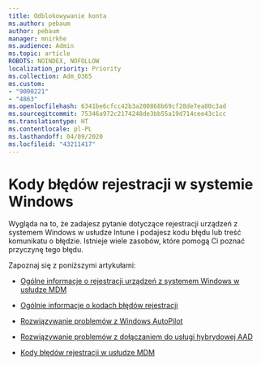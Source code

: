 ```yaml
---
title: Odblokowywanie konta
ms.author: pebaum
author: pebaum
manager: mnirkhe
ms.audience: Admin
ms.topic: article
ROBOTS: NOINDEX, NOFOLLOW
localization_priority: Priority
ms.collection: Adm_O365
ms.custom:
- "9000221"
- "4863"
ms.openlocfilehash: 6341be6cfcc42b3a200868b69cf28de7ea80c3ad
ms.sourcegitcommit: 75346a972c2174248de3bb55a19d714cee43c1cc
ms.translationtype: HT
ms.contentlocale: pl-PL
ms.lasthandoff: 04/09/2020
ms.locfileid: "43211417"
---
```

# <a name="windows-enrolment-error-codes"></a>Kody błędów rejestracji w systemie Windows

Wygląda na to, że zadajesz pytanie dotyczące rejestracji urządzeń z systemem Windows w usłudze Intune i podajesz kodu błędu lub treść komunikatu o błędzie. Istnieje wiele zasobów, które pomogą Ci poznać przyczynę tego błędu.
 
Zapoznaj się z poniższymi artykułami:

- [Ogólne informacje o rejestracji urządzeń z systemem Windows w usłudze MDM](https://docs.microsoft.com/mem/intune/enrollment/troubleshoot-windows-enrollment-errors)

- [Ogólnie informacje o kodach błędów rejestracji](https://docs.microsoft.com/mem/intune/enrollment/troubleshoot-device-enrollment-in-intune#general-enrollment-error-codes)

- [Rozwiązywanie problemów z Windows AutoPilot](https://docs.microsoft.com/windows/deployment/windows-autopilot/troubleshooting)

- [Rozwiązywanie problemów z dołączaniem do usługi hybrydowej AAD](https://docs.microsoft.com/azure/active-directory/devices/troubleshoot-hybrid-join-windows-current)

- [Kody błędów rejestracji w usłudze MDM](https://docs.microsoft.com/windows/win32/mdmreg/mdm-registration-constants)
